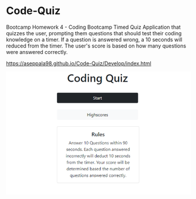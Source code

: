 # Code-Quiz
Bootcamp Homework 4 - Coding Bootcamp Timed Quiz
Application that quizzes the user, prompting them questions that should test their coding knowledge on a timer. If a question is answered wrong, a 10 seconds will reduced from the timer. The user's score is based on how many questions were answered correctly.

https://aseppala98.github.io/Code-Quiz/Develop/index.html

![Picture of Code-Quiz](./Assets/images/Code-Quiz-img.png)
